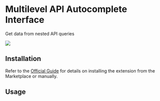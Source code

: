 # Multilevel API Autocomplete Interface

Get data from nested API queries

<!-- Add a screenshot of the extension and include an alt text description -->

![](https://raw.githubusercontent.com/directus-labs/extensions/main/packages/:id:/docs/preview.png)

## Installation

Refer to the [Official Guide](https://docs.directus.io/extensions/installing-extensions.html) for details on installing the extension from the Marketplace or manually.

<!-- Provide any additional context for installing and initialising the extension (env, etc.) -->

## Usage

<!-- Describe in basic terms how to use the extension -->